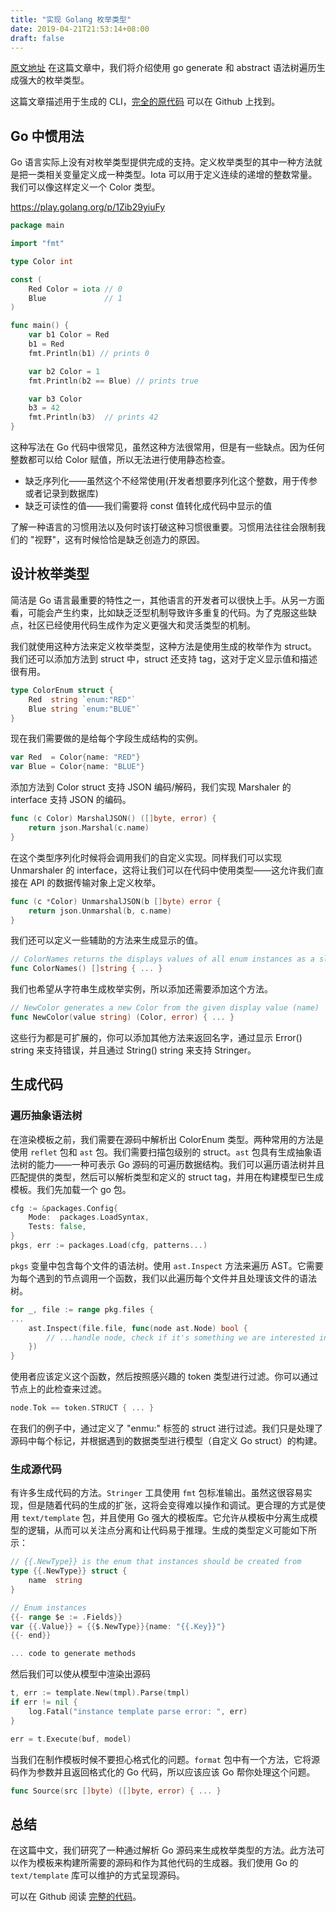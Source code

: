 ```yaml
---
title: "实现 Golang 枚举类型"
date: 2019-04-21T21:53:14+08:00
draft: false
---
```


[原文地址](https://stein.wtf/posts/2019-04-16/enums/)
在这篇文章中，我们将介绍使用 go generate 和 abstract 语法树遍历生成强大的枚举类型。

这篇文章描述用于生成的 CLI，[完全的原代码](https://github.com/steinfletcher/gonum) 可以在 Github 上找到。

## Go 中惯用法

Go 语言实际上没有对枚举类型提供完成的支持。定义枚举类型的其中一种方法就是把一类相关变量定义成一种类型。Iota 可以用于定义连续的递增的整数常量。我们可以像这样定义一个 Color 类型。

https://play.golang.org/p/1Zib29yiuFy

```go
package main

import "fmt"

type Color int

const (
    Red Color = iota // 0
    Blue             // 1
)

func main() {
    var b1 Color = Red
    b1 = Red
    fmt.Println(b1) // prints 0

    var b2 Color = 1
    fmt.Println(b2 == Blue) // prints true

    var b3 Color
    b3 = 42
    fmt.Println(b3)  // prints 42
}
```

这种写法在 Go 代码中很常见，虽然这种方法很常用，但是有一些缺点。因为任何整数都可以给 Color 赋值，所以无法进行使用静态检查。

-   缺乏序列化——虽然这个不经常使用(开发者想要序列化这个整数，用于传参或者记录到数据库)
-   缺乏可读性的值——我们需要将 const 值转化成代码中显示的值

了解一种语言的习惯用法以及何时该打破这种习惯很重要。习惯用法往往会限制我们的 "视野"，这有时候恰恰是缺乏创造力的原因。

## 设计枚举类型

简洁是 Go 语言最重要的特性之一，其他语言的开发者可以很快上手。从另一方面看，可能会产生约束，比如缺乏泛型机制导致许多重复的代码。为了克服这些缺点，社区已经使用代码生成作为定义更强大和灵活类型的机制。

我们就使用这种方法来定义枚举类型，这种方法是使用生成的枚举作为 struct。我们还可以添加方法到 struct 中，struct 还支持 tag，这对于定义显示值和描述很有用。

```go
type ColorEnum struct {
    Red  string `enum:"RED"`
    Blue string `enum:"BLUE"`
}
```

现在我们需要做的是给每个字段生成结构的实例。

```go
var Red  = Color{name: "RED"}
var Blue = Color{name: "BLUE"}
```

添加方法到 Color struct 支持 JSON 编码/解码，我们实现 Marshaler 的 interface 支持 JSON 的编码。

```go
func (c Color) MarshalJSON() ([]byte, error) {
    return json.Marshal(c.name)
}
```

在这个类型序列化时候将会调用我们的自定义实现。同样我们可以实现 Unmarshaler 的 interface，这将让我们可以在代码中使用类型——这允许我们直接在 API 的数据传输对象上定义枚举。

```go
func (c *Color) UnmarshalJSON(b []byte) error {
    return json.Unmarshal(b, c.name)
}
```

我们还可以定义一些辅助的方法来生成显示的值。

```go
// ColorNames returns the displays values of all enum instances as a slice
func ColorNames() []string { ... }
```

我们也希望从字符串生成枚举实例，所以添加还需要添加这个方法。

```go
// NewColor generates a new Color from the given display value (name)
func NewColor(value string) (Color, error) { ... }
```

这些行为都是可扩展的，你可以添加其他方法来返回名字，通过显示 Error() string 来支持错误，并且通过 String() string 来支持 Stringer。

## 生成代码

### 遍历抽象语法树

在渲染模板之前，我们需要在源码中解析出 ColorEnum 类型。两种常用的方法是使用 `reflet` 包和 `ast` 包。我们需要扫描包级别的 struct。`ast` 包具有生成抽象语法树的能力——一种可表示 Go 源码的可遍历数据结构。我们可以遍历语法树并且匹配提供的类型，然后可以解析类型和定义的 struct tag，并用在构建模型已生成模板。我们先加载一个 go 包。

```go
cfg := &packages.Config{
    Mode:  packages.LoadSyntax,
    Tests: false,
}
pkgs, err := packages.Load(cfg, patterns...)
```

`pkgs` 变量中包含每个文件的语法树。使用 `ast.Inspect` 方法来遍历 AST。它需要为每个遇到的节点调用一个函数，我们以此遍历每个文件并且处理该文件的语法树。

```go
for _, file := range pkg.files {
...
    ast.Inspect(file.file, func(node ast.Node) bool {
        // ...handle node, check if it's something we are interested in
    })
}
```

使用者应该定义这个函数，然后按照感兴趣的 token 类型进行过滤。你可以通过节点上的此检查来过滤。

```go
node.Tok == token.STRUCT { ... }
```

在我们的例子中，通过定义了 "enmu:" 标签的 struct 进行过滤。我们只是处理了源码中每个标记，并根据遇到的数据类型进行模型（自定义 Go struct）的构建。

### 生成源代码

有许多生成代码的方法。`Stringer` 工具使用 `fmt` 包标准输出。虽然这很容易实现，但是随着代码的生成的扩张，这将会变得难以操作和调试。更合理的方式是使用 `text/template` 包，并且使用 Go 强大的模板库。它允许从模板中分离生成模型的逻辑，从而可以关注点分离和让代码易于推理。生成的类型定义可能如下所示：

```go
// {{.NewType}} is the enum that instances should be created from
type {{.NewType}} struct {
    name  string
}

// Enum instances
{{- range $e := .Fields}}
var {{.Value}} = {{$.NewType}}{name: "{{.Key}}"}
{{- end}}

... code to generate methods
```

然后我们可以使从模型中渲染出源码

```go
t, err := template.New(tmpl).Parse(tmpl)
if err != nil {
    log.Fatal("instance template parse error: ", err)
}

err = t.Execute(buf, model)
```

当我们在制作模板时候不要担心格式化的问题。`format` 包中有一个方法，它将源码作为参数并且返回格式化的 Go 代码，所以应该应该 Go 帮你处理这个问题。

```go
func Source(src []byte) ([]byte, error) { ... }
```

## 总结

在这篇中文，我们研究了一种通过解析 Go 源码来生成枚举类型的方法。此方法可以作为模板来构建所需要的源码和作为其他代码的生成器。我们使用 Go 的 `text/template` 库可以维护的方式呈现源码。

可以在 Github 阅读 [完整的代码](https://github.com/steinfletcher/gonum)。